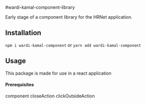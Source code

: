 #wardi-kamal-component-library

Early stage of a component library for the HRNet application.

## Installation

`npm i wardi-kamal-component` or `yarn add wardi-kamal-component`

##

## Usage

This package is made for use in a react application

#### Prerequisites

component
closeAction
clickOutsideAction

